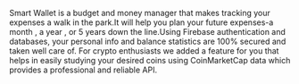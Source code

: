 Smart Wallet is a budget and money manager that makes tracking your expenses a walk in the park.It will help you plan your future expenses-a month , a year , or 5 years down the line.Using Firebase authentication and databases, your personal info and balance statistics are 100% secured and taken well care of.
For crypto enthusiasts we added a feature for you that helps in easily studying your desired coins using CoinMarketCap data which provides a professional and reliable API.  
